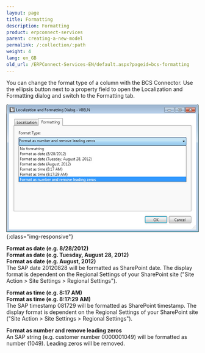 ```yaml
---
layout: page
title: Formatting
description: Formatting
product: erpconnect-services
parent: creating-a-new-model
permalink: /:collection/:path
weight: 4
lang: en_GB
old_url: /ERPConnect-Services-EN/default.aspx?pageid=bcs-formatting
---
```


You can change the format type of a column with the BCS Connector. Use the ellipsis button next to a property field to open the Localization and Formatting dialog and switch to the Formatting tab. 

![BCS-Formatting](/img/content/BCS-Formatting.jpg){:class="img-responsive"}

**Format as date (e.g. 8/28/2012)**<br>
**Format as date (e.g. Tuesday, August 28, 2012)**<br>
**Format as date (e.g.  August, 2012)**<br>
The SAP date 20120828 will be formatted as SharePoint date. The display format is dependent on the Regional Settings of your SharePoint site ("Site Action > Site Settings > Regional Settings"). 

**Format as time (e.g. 8:17 AM)**<br>
**Format as time (e.g. 8:17:29 AM)**<br>
The SAP timestamp 081729 will be formatted as SharePoint timestamp. The display format is dependent on the Regional Settings of your SharePoint site ("Site Action > Site Settings > Regional Settings"). 

**Format as number and remove leading zeros**<br>
An SAP string (e.g. customer number 0000001049) will be formatted as number (1049). Leading zeros will be removed. 